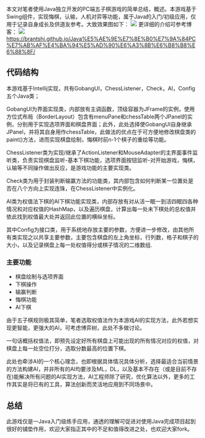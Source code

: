本文对笔者使用Java独立开发的PC端五子棋游戏的简单总结，概述。本游戏基于Swing组件，实现悔棋，认输，人机对弈等功能，属于Java的入门/初级应用，仅用于记录自身成长及供道友参考。大致效果图如下：
<img src="http://brantshi.github.io/assets/img/post_img/021.png">
更详细的介绍可参考博客：
<img src="https://brantshi.github.io/Java%E5%AE%9E%E7%8E%B0%E7%9A%84PC%E7%AB%AF%E4%BA%94%E5%AD%90%E6%A3%8B%E6%B8%B8%E6%88%8F/">https://brantshi.github.io/Java%E5%AE%9E%E7%8E%B0%E7%9A%84PC%E7%AB%AF%E4%BA%94%E5%AD%90%E6%A3%8B%E6%B8%B8%E6%88%8F/</img>
## 代码结构

本游戏基于Intellij实现，共有GobangUI，ChessListener，Check，AI，Config五个Java类；

GobangUI为界面实现类，内部放有主调函数，顶级容器为JFrame的实例，使用方位式布局（BorderLayout）包含有menuPane和chessTable两个JPanel的实例，分别用于实现选项界面和棋盘界面；此外，此处选择使GobangUI自身继承JPanel，并将其自身用作chessTable，此做法的优点在于可方便地修改棋盘类的paint()方法，进而实现棋盘绘制，悔棋时前n-1个棋子的重绘等功能。

ChessListener类为实现/继承了ActionListener和MouseAdapter的主界面事件监听类，负责实现棋盘监听-基本下棋功能，选项界面按钮监听-对开始游戏，悔棋，认输等不同操作做出反应，是游戏功能的主要实现类。

Check类为用于封装判断输赢方法的功能类，其内部包含如何判断某一位置处是否在八个方向上实现连珠，在ChessListener中实例化。

AI类为权值法下棋的AI下棋功能实现类，内部存放有对从活一眠一到活四眠四各种情况和对应权值的HashMap，以及遍历棋盘，计算出每一处未下棋处的总权值并依此找到权值最大处并返回此位置的横纵坐标。

其中Config为接口类，用于系统地存放主要的参数，方便进一步修改，由其他所有类实现之以共享主要参数，主要包含棋盘的左上角坐标，行列数，格子和棋子的大小，以及记录棋盘上每一处权值得分或棋子情况的二维数组.

### 主要功能

- 棋盘绘制与选项界面
- 下棋操作
- 输赢判断
- 悔棋功能
- AI下棋

由于五子棋规则极其简单，笔者选取权值法作为本游戏AI的实现方法，此外若想实现更智能，更强大的AI，可考虑博弈树，此处不多做讨论。

一句话概括权值法，即预先设定好所有棋盘上可能出现的所有情况对应的权值，对棋盘上每一处空位打分，选取分数最高的位置下棋。

此处也牵涉AI的一个核心理念，也即根据具体情况具体分析，选择最适合当前情景的方法构建AI，并非所有的AI均要涉及ML，DL，以及基本不存在（或是目前不存在)能解决所有问题的AI实现方法，AI工程师除了研究，优化算法以外，更多的工作其实是将已有的工具，算法创新而灵活地应用到不同场景中。

## 总结

此游戏仅是一Java入门级练手应用，通透的理解可促进对使用Java完成项目起到很好的铺垫作用，欢迎大家指正其中的不足和值得改进之处，也欢迎大家fork。

